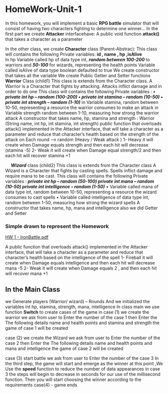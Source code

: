 # HomeWork-Unit-1

 In this homework, you will implement a basic **RPG battle** simulator that will consist of having two characters fighting to determine one winner...
In the first part we  create **Attacker** interfacehave:
A public void function __attack()__ that takes a character as a parameter

In the other class, we create **Character** class (Parent-Abstrac): 
This class  will contains the following Private variables: __id , name , hp ,isAlive__  
In hp Variable called hp of data type int, ***random between 100-200*** to warriors and ***50-100*** for wizards, representing the health points 
Variable called isAlive of data type boolean defaulted to true
 We create constructor that takes all the variable 
We create Public Getter and   Setter functions
**Warrior** Class (child1)  This class is extends from the Character class. A Warrior is a Character that fights by attacking. Attacks inflict damage and in order to do one
This class  will contains the following  Private variables : 
***•	private int hp – random (100-200)
•	private int stamina – random (10-50)
•	private int strength – random (1-10)***
 in Variable stamina, random between 10-50, representing a resource the warrior consumes to make an attack
 in Variable strength random between 1-10, measuring how strong the warrior attack
A constructor that takes name, hp, stamina and strength : Warrior (String name, int hp, int stamina, int strength)
public function that overloads attack() implemented in the Attacker interface, that will take a character as a parameter and reduce that character’s health based on the strength of the
 attack on  Each round --> random (Heavy / Weak attack )
1- Heavy  it will create when Damage  equals strength and then each hit will decrease (stamina -5)
2- Weak it will create when Damage equal strength/2 and then each hit will recover stamina +1


 
***Wizard*** class (child2)  This class is extends from the Character class A Wizard is a Character that fights by casting spells. Spells inflict damage and require mana to be cast.
This class  will contains the following  Private variables :
***private int hp – random (50-100)
private int mana – random (10-50) 
private int intelligence – random (1-50)***
•	Variable called mana of data type int, random between 10-50, representing a resource the wizard consumes to cast spells 
•	Variable called intelligence of data type int, random between 1-50, measuring how strong the wizard spells 
A constructor that takes name, hp, mana and intelligence also we did Getter and Setter 


### Simple drawn to represent the Homework

[HW 1 - IronBattle.pdf](https://github.com/amalg20/HomeWork-Unit-1/files/12803432/HW.1.-.IronBattle.pdf)


A public function that overloads attack() implemented in the Attacker interface, that will take a character as a parameter and reduce that character’s health based on the intelligence of the spell
1- Fireball it will create when Damage equals intelligence and then each hit will decrease mana -5 
2- Weak it will create when Damage equals 2 , and then each hit will recover mana +1

## In the Main Class 

we Generate players (Warrior/ wizard) – Rounds 
And  we initialized the variables int hp, stamina, strength, mana, intelligence 
In class main we use function **Switch**  to create  cases  of the game in
 case (1)  we create the  warrior  we ask from user to Enter the number of the case 1 then Enter the The following details name and  health points and stamina and strength the game of case 1 will  be created

case (2)  we create the  Wizard we ask from user to Enter the number of the case 2 then Enter the The following details name and health points and  mana and intelligence the game of case 2 will  be created 

case (3) start battle we ask from user to Enter the number of the case 3 In the third step, the game will start and emerge as the winner at this point ,We  Use the **speed** function to reduce the number of data appearances in case 3 the steps will begin to decrease in seconds for our use of the millisecond function. Then you will start choosing the winner according to the requirements 
case(4) - game ends 

